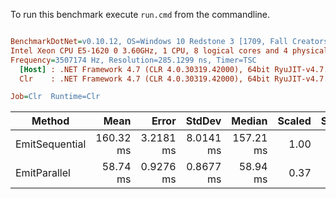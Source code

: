 To run this benchmark execute `run.cmd` from the commandline.

``` ini

BenchmarkDotNet=v0.10.12, OS=Windows 10 Redstone 3 [1709, Fall Creators Update] (10.0.16299.248)
Intel Xeon CPU E5-1620 0 3.60GHz, 1 CPU, 8 logical cores and 4 physical cores
Frequency=3507174 Hz, Resolution=285.1299 ns, Timer=TSC
  [Host] : .NET Framework 4.7 (CLR 4.0.30319.42000), 64bit RyuJIT-v4.7.2633.0
  Clr    : .NET Framework 4.7 (CLR 4.0.30319.42000), 64bit RyuJIT-v4.7.2633.0

Job=Clr  Runtime=Clr

```
|         Method |      Mean |     Error |    StdDev |    Median | Scaled | ScaledSD |
|--------------- |----------:|----------:|----------:|----------:|-------:|---------:|
| EmitSequential | 160.32 ms | 3.2181 ms | 8.0141 ms | 157.21 ms |   1.00 |     0.00 |
|   EmitParallel |  58.74 ms | 0.9276 ms | 0.8677 ms |  58.94 ms |   0.37 |     0.02 |
